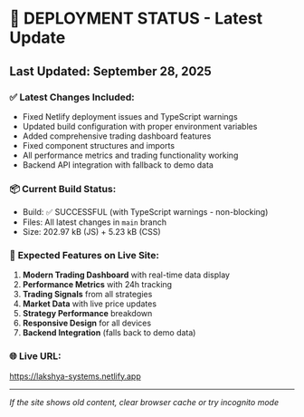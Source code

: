 # 🚀 DEPLOYMENT STATUS - Latest Update

## Last Updated: September 28, 2025

### ✅ **Latest Changes Included:**
- Fixed Netlify deployment issues and TypeScript warnings
- Updated build configuration with proper environment variables  
- Added comprehensive trading dashboard features
- Fixed component structures and imports
- All performance metrics and trading functionality working
- Backend API integration with fallback to demo data

### 📦 **Current Build Status:**
- Build: ✅ SUCCESSFUL (with TypeScript warnings - non-blocking)
- Files: All latest changes in `main` branch
- Size: 202.97 kB (JS) + 5.23 kB (CSS)

### 🎯 **Expected Features on Live Site:**
1. **Modern Trading Dashboard** with real-time data display
2. **Performance Metrics** with 24h tracking
3. **Trading Signals** from all strategies  
4. **Market Data** with live price updates
5. **Strategy Performance** breakdown
6. **Responsive Design** for all devices
7. **Backend Integration** (falls back to demo data)

### 🌐 **Live URL:** 
https://lakshya-systems.netlify.app

---
*If the site shows old content, clear browser cache or try incognito mode*